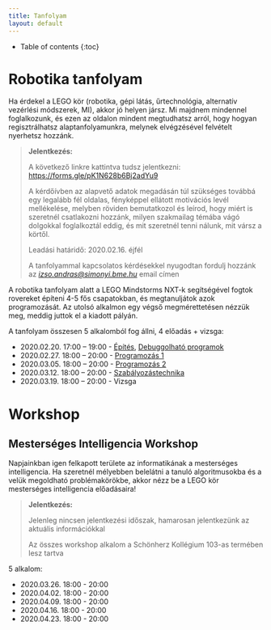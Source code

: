 ```yaml
---
title: Tanfolyam
layout: default
---
```


* Table of contents
{:toc}

# Robotika tanfolyam

Ha érdekel a LEGO kör (robotika, gépi látás, űrtechnológia, alternatív vezérlési módszerek, MI), akkor jó helyen jársz. Mi majdnem mindennel foglalkozunk, és ezen az oldalon mindent megtudhatsz arról, hogy hogyan regisztrálhatsz alaptanfolyamunkra, melynek elvégzésével felvételt nyerhetsz hozzánk.

> **Jelentkezés:**
>
> A következő linkre kattintva tudsz jelentkezni: <https://forms.gle/pK1N628b6Bj2adYu9>
>
> A kérdőívben az alapvető adatok megadásán túl szükséges továbbá egy legalább fél oldalas, fényképpel ellátott motivációs levél mellékelése, melyben röviden bemutatkozol és leírod, hogy miért is szeretnél csatlakozni hozzánk, milyen szakmailag témába vágó dolgokkal foglalkoztál eddig, és mit szeretnél tenni nálunk, mit vársz a körtől.
>
> Leadási határidő: 2020.02.16. éjfél
>
> A tanfolyammal kapcsolatos kérdésekkel nyugodtan fordulj hozzánk az *izso.andras@simonyi.bme.hu* email címen


A robotika tanfolyam alatt a LEGO Mindstorms NXT-k segítségével fogtok rovereket építeni 4-5 fős csapatokban, és megtanuljátok azok programozását. Az utolsó alkalmon egy végső megmérettetésen nézzük meg, meddig juttok el a kiadott pályán.

A tanfolyam összesen 5 alkalomból fog állni, 4 előadás + vizsga:

 - 2020.02.20. 17:00 – 19:00 - [Építés](epites), [Debuggolható programok](/tanfolyam/debuggolhato_programok.pdf)
 - 2020.02.27. 18:00 – 20:00 - [Programozás 1](programozas-1)
 - 2020.03.05. 18:00 – 20:00 - [Programozás 2](programozas-2)
 - 2020.03.12. 18:00 – 20:00 - [Szabályozástechnika](szabalyozastechnika)
 - 2020.03.19. 18:00 – 20:00 - Vizsga


# Workshop



## Mesterséges Intelligencia Workshop

Napjainkban igen felkapott területe az informatikának a mesterséges intelligencia. Ha szeretnél mélyebben belelátni a tanuló algoritmusokba és a velük megoldható problémakörökbe, akkor nézz be a LEGO kör mesterséges intelligencia előadásaira!

> **Jelentkezés:**
>
> Jelenleg nincsen jelentkezési időszak, hamarosan jelentkezünk az aktuális információkkal
>
> Az összes workshop alkalom a Schönherz Kollégium 103-as termében lesz tartva

5 alkalom:

- 2020.03.26. 18:00 - 20:00
- 2020.04.02. 18:00 - 20:00
- 2020.04.09. 18:00 - 20:00
- 2020.04.16. 18:00 - 20:00
- 2020.04.23. 18:00 - 20:00
